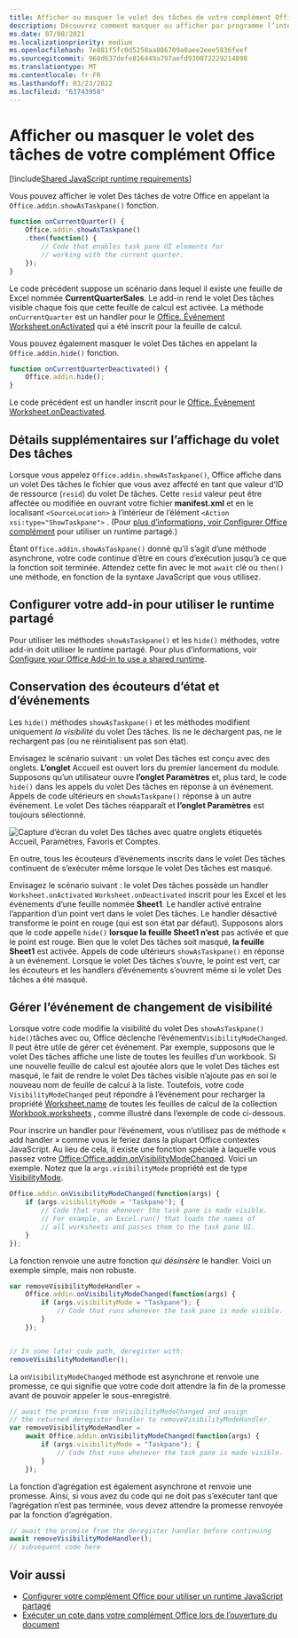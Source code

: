 ```yaml
---
title: Afficher ou masquer le volet des tâches de votre complément Office
description: Découvrez comment masquer ou afficher par programme l’interface utilisateur d’un add-in pendant qu’il s’exécute en continu.
ms.date: 07/08/2021
ms.localizationpriority: medium
ms.openlocfilehash: 7e881f5fc0d5258aa886709a0aee2eee5836feef
ms.sourcegitcommit: 968d637defe816449a797aefd930872229214898
ms.translationtype: MT
ms.contentlocale: fr-FR
ms.lasthandoff: 03/23/2022
ms.locfileid: "63743958"
---
```

# <a name="show-or-hide-the-task-pane-of-your-office-add-in"></a>Afficher ou masquer le volet des tâches de votre complément Office

[!include[Shared JavaScript runtime requirements](../includes/shared-runtime-requirements-note.md)]

Vous pouvez afficher le volet Des tâches de votre Office en appelant la `Office.addin.showAsTaskpane()` fonction.

```javascript
function onCurrentQuarter() {
    Office.addin.showAsTaskpane()
    .then(function() {
        // Code that enables task pane UI elements for
        // working with the current quarter.
    });
}
```

Le code précédent suppose un scénario dans lequel il existe une feuille de Excel nommée **CurrentQuarterSales**. Le add-in rend le volet Des tâches visible chaque fois que cette feuille de calcul est activée. La méthode `onCurrentQuarter` est un handler pour le [Office. Événement Worksheet.onActivated](/javascript/api/excel/excel.worksheet?view=excel-js-preview&preserve-view=true#excel-excel-worksheet-onactivated-member) qui a été inscrit pour la feuille de calcul.

Vous pouvez également masquer le volet Des tâches en appelant la `Office.addin.hide()` fonction.

```javascript
function onCurrentQuarterDeactivated() {
    Office.addin.hide();
}
```

Le code précédent est un handler inscrit pour le [Office. Événement Worksheet.onDeactivated](/javascript/api/excel/excel.worksheet?view=excel-js-preview&preserve-view=true#excel-excel-worksheet-ondeactivated-member).

## <a name="additional-details-on-showing-the-task-pane"></a>Détails supplémentaires sur l’affichage du volet Des tâches

Lorsque vous appelez `Office.addin.showAsTaskpane()`, Office affiche dans un volet Des tâches le fichier que vous avez affecté en tant que valeur d’ID de ressource (`resid`) du volet De tâches. Cette `resid` valeur peut être affectée ou modifiée en ouvrant votre fichier **manifest.xml** et en le localisant `<SourceLocation>` à l’intérieur de l’élément `<Action xsi:type="ShowTaskpane">` .
(Pour [plus d’informations, voir Configurer Office complément](configure-your-add-in-to-use-a-shared-runtime.md) pour utiliser un runtime partagé.)

Étant `Office.addin.showAsTaskpane()` donné qu’il s’agit d’une méthode asynchrone, votre code continue d’être en cours d’exécution jusqu’à ce que la fonction soit terminée. Attendez cette fin avec le mot `await` clé ou `then()` une méthode, en fonction de la syntaxe JavaScript que vous utilisez.

## <a name="configure-your-add-in-to-use-the-shared-runtime"></a>Configurer votre add-in pour utiliser le runtime partagé

Pour utiliser les méthodes `showAsTaskpane()` et les `hide()` méthodes, votre add-in doit utiliser le runtime partagé. Pour plus d’informations, voir [Configure your Office Add-in to use a shared runtime](configure-your-add-in-to-use-a-shared-runtime.md).

## <a name="preservation-of-state-and-event-listeners"></a>Conservation des écouteurs d’état et d’événements

Les `hide()` méthodes `showAsTaskpane()` et les méthodes modifient uniquement *la visibilité* du volet Des tâches. Ils ne le déchargent pas, ne le rechargent pas (ou ne réinitialisent pas son état).

Envisagez le scénario suivant : un volet Des tâches est conçu avec des onglets. **L’onglet** Accueil est ouvert lors du premier lancement du module. Supposons qu’un utilisateur ouvre **l’onglet Paramètres** et, plus tard, le code `hide()` dans les appels du volet Des tâches en réponse à un événement. Appels de code ultérieurs en `showAsTaskpane()` réponse à un autre événement. Le volet Des tâches réapparaît et **l’onglet Paramètres** est toujours sélectionné.

![Capture d’écran du volet Des tâches avec quatre onglets étiquetés Accueil, Paramètres, Favoris et Comptes.](../images/TaskpaneWithTabs.png)

En outre, tous les écouteurs d’événements inscrits dans le volet Des tâches continuent de s’exécuter même lorsque le volet Des tâches est masqué.

Envisagez le scénario suivant : le volet Des tâches possède un handler `Worksheet.onActivated` `Worksheet.onDeactivated` inscrit pour les Excel et les événements d’une feuille nommée **Sheet1**. Le handler activé entraîne l’apparition d’un point vert dans le volet Des tâches. Le handler désactivé transforme le point en rouge (qui est son état par défaut). Supposons alors que le code appelle `hide()` **lorsque la feuille Sheet1 n’est** pas activée et que le point est rouge. Bien que le volet Des tâches soit masqué, **la feuille Sheet1** est activée. Appels de code ultérieurs `showAsTaskpane()` en réponse à un événement. Lorsque le volet Des tâches s’ouvre, le point est vert, car les écouteurs et les handlers d’événements s’ouvrent même si le volet Des tâches a été masqué.

## <a name="handle-the-visibility-changed-event"></a>Gérer l’événement de changement de visibilité

Lorsque votre code modifie la visibilité du volet Des `showAsTaskpane()` `hide()`tâches avec ou, Office déclenche l’événement`VisibilityModeChanged`. Il peut être utile de gérer cet événement. Par exemple, supposons que le volet Des tâches affiche une liste de toutes les feuilles d’un workbook. Si une nouvelle feuille de calcul est ajoutée alors que le volet Des tâches est masqué, le fait de rendre le volet Des tâches visible n’ajoute pas en soi le nouveau nom de feuille de calcul à la liste. Toutefois, votre code `VisibilityModeChanged` peut répondre à l’événement pour recharger la propriété [Worksheet.name](/javascript/api/excel/excel.worksheet#excel-excel-worksheet-name-member) de toutes les feuilles de calcul de la collection [Workbook.worksheets](/javascript/api/excel/excel.workbook#excel-excel-workbook-worksheets-member) , comme illustré dans l’exemple de code ci-dessous.

Pour inscrire un handler pour l’événement, vous n’utilisez pas de méthode « add handler » comme vous le feriez dans la plupart Office contextes JavaScript. Au lieu de cela, il existe une fonction spéciale à laquelle vous passez votre [Office:Office.addin.onVisibilityModeChanged](/javascript/api/office/office.addin#office-office-addin-onvisibilitymodechanged-member(1)). Voici un exemple. Notez que la `args.visibilityMode` propriété est de type [VisibilityMode](/javascript/api/office/office.visibilitymode).

```javascript
Office.addin.onVisibilityModeChanged(function(args) {
    if (args.visibilityMode = "Taskpane"); {
        // Code that runs whenever the task pane is made visible.
        // For example, an Excel.run() that loads the names of
        // all worksheets and passes them to the task pane UI.
    }
});
```

La fonction renvoie une autre fonction *qui désinsère* le handler. Voici un exemple simple, mais non robuste.

```javascript
var removeVisibilityModeHandler =
    Office.addin.onVisibilityModeChanged(function(args) {
        if (args.visibilityMode = "Taskpane"); {
            // Code that runs whenever the task pane is made visible.
        }
    });


// In some later code path, deregister with:
removeVisibilityModeHandler();
```

La `onVisibilityModeChanged` méthode est asynchrone et renvoie une promesse, ce qui signifie que votre code doit attendre la fin de la promesse avant de pouvoir appeler le sous-enregistré.

```javascript
// await the promise from onVisibilityModeChanged and assign
// the returned deregister handler to removeVisibilityModeHandler.
var removeVisibilityModeHandler =
    await Office.addin.onVisibilityModeChanged(function(args) {
        if (args.visibilityMode = "Taskpane"); {
            // Code that runs whenever the task pane is made visible.
        }
    });
```

La fonction d’agrégation est également asynchrone et renvoie une promesse. Ainsi, si vous avez du code qui ne doit pas s’exécuter tant que l’agrégation n’est pas terminée, vous devez attendre la promesse renvoyée par la fonction d’agrégation.

```javascript
// await the promise from the deregister handler before continuing
await removeVisibilityModeHandler();
// subsequent code here
```

## <a name="see-also"></a>Voir aussi

- [Configurer votre complément Office pour utiliser un runtime JavaScript partagé](configure-your-add-in-to-use-a-shared-runtime.md)
- [Exécuter un cote dans votre complément Office lors de l’ouverture du document](run-code-on-document-open.md)
